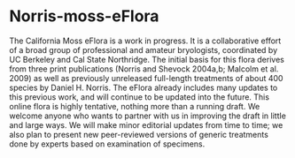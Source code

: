# Norris-moss-eFlora

The California Moss eFlora is a work in progress. It is a collaborative effort of a broad group of professional and amateur bryologists, coordinated by UC Berkeley and Cal State Northridge. The initial basis for this flora derives from three print publications (Norris and Shevock 2004a,b; Malcolm et al. 2009) as well as previously unreleased full-length treatments of about 400 species by Daniel H. Norris. The eFlora already includes many updates to this previous work, and will continue to be updated into the future. This online flora is highly tentative, nothing more than a running draft. We welcome anyone who wants to partner with us in improving the draft in little and large ways. We will make minor editorial updates from time to time; we also plan to present new peer-reviewed versions of generic treatments done by experts based on examination of specimens.
